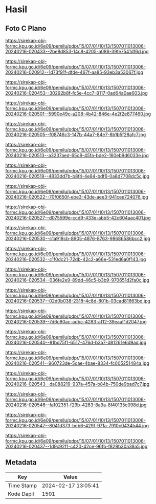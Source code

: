 # Hasil

## Foto C Plano

https://sirekap-obj-formc.kpu.go.id/6e09/pemilu/pdpr/15/07/01/10/13/1507011013006-20240216-020433--2be8d853-14c8-4205-a086-39fe7541df6d.jpg

https://sirekap-obj-formc.kpu.go.id/6e09/pemilu/pdpr/15/07/01/10/13/1507011013006-20240216-020912--1d73f91f-dfde-467f-aa85-93eb3a53067f.jpg

https://sirekap-obj-formc.kpu.go.id/6e09/pemilu/pdpr/15/07/01/10/13/1507011013006-20240216-020453--30292b8f-fc5e-4cc7-8117-0ad64a0ae603.jpg

https://sirekap-obj-formc.kpu.go.id/6e09/pemilu/pdpr/15/07/01/10/13/1507011013006-20240216-020501--5990e49c-a208-4b42-846e-4e2f2e877460.jpg

https://sirekap-obj-formc.kpu.go.id/6e09/pemilu/pdpr/15/07/01/10/13/1507011013006-20240216-020505--f08746c3-147b-44a7-84e7-8b1b5f28afc7.jpg

https://sirekap-obj-formc.kpu.go.id/6e09/pemilu/pdpr/15/07/01/10/13/1507011013006-20240216-020513--a3237aed-65c8-45fa-bde2-160eb9d6033e.jpg

https://sirekap-obj-formc.kpu.go.id/6e09/pemilu/pdpr/15/07/01/10/13/1507011013006-20240216-020519--4833dd7b-b8f4-4e84-bdf6-0a8d7708dc5c.jpg

https://sirekap-obj-formc.kpu.go.id/6e09/pemilu/pdpr/15/07/01/10/13/1507011013006-20240216-020522--70f0650f-ebe3-43de-aee3-941cee724076.jpg

https://sirekap-obj-formc.kpu.go.id/6e09/pemilu/pdpr/15/07/01/10/13/1507011013006-20240216-020527--d075599e-ccd9-433e-abb5-42c604aac401.jpg

https://sirekap-obj-formc.kpu.go.id/6e09/pemilu/pdpr/15/07/01/10/13/1507011013006-20240216-020530--c1a918cb-8905-4876-8763-98686586bcc2.jpg

https://sirekap-obj-formc.kpu.go.id/6e09/pemilu/pdpr/15/07/01/10/13/1507011013006-20240216-020532--c1f0dc21-72db-42c2-a66e-531ed6a0f143.jpg

https://sirekap-obj-formc.kpu.go.id/6e09/pemilu/pdpr/15/07/01/10/13/1507011013006-20240216-020534--036fe2e9-89dd-46c5-b3b9-970651d2fa0c.jpg

https://sirekap-obj-formc.kpu.go.id/6e09/pemilu/pdpr/15/07/01/10/13/1507011013006-20240216-020537--02d0b038-2318-4c8d-801b-03cad81663bd.jpg

https://sirekap-obj-formc.kpu.go.id/6e09/pemilu/pdpr/15/07/01/10/13/1507011013006-20240216-020539--7d6c80ac-adbc-4283-af12-39eaaf1d2047.jpg

https://sirekap-obj-formc.kpu.go.id/6e09/pemilu/pdpr/15/07/01/10/13/1507011013006-20240216-020540--81bd75f1-6517-476d-b3a7-d81261e6d9ad.jpg

https://sirekap-obj-formc.kpu.go.id/6e09/pemilu/pdpr/15/07/01/10/13/1507011013006-20240216-020541--960723de-5cae-4bae-8334-fc005251484a.jpg

https://sirekap-obj-formc.kpu.go.id/6e09/pemilu/pdpr/15/07/01/10/13/1507011013006-20240216-020543--da088219-937a-457a-b84b-750de9bad7c7.jpg

https://sirekap-obj-formc.kpu.go.id/6e09/pemilu/pdpr/15/07/01/10/13/1507011013006-20240216-020546--fa102351-f29b-4263-8a9a-8f40135c098d.jpg

https://sirekap-obj-formc.kpu.go.id/6e09/pemilu/pdpr/15/07/01/10/13/1507011013006-20240216-020547--8041d373-beb6-429f-971a-7910c0434b44.jpg

https://sirekap-obj-formc.kpu.go.id/6e09/pemilu/pdpr/15/07/01/10/13/1507011013006-20240216-020437--1d9c92f1-c420-42ce-96fb-f828b30a38a5.jpg


## Metadata

| Key        | Value               |
| ---------- | ------------------- |
| Time Stamp | 2024-02-17 13:05:41 |
| Kode Dapil | 1501                |



